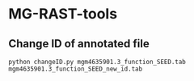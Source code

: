 # MG-RAST-tools

## Change ID of annotated file
```
python changeID.py mgm4635901.3_function_SEED.tab mgm4635901.3_function_SEED_new_id.tab
```